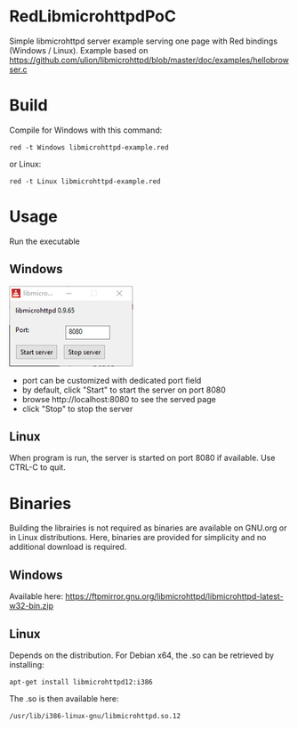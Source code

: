 # RedLibmicrohttpdPoC
Simple libmicrohttpd server example serving one page with Red bindings (Windows / Linux).
Example based on https://github.com/ulion/libmicrohttpd/blob/master/doc/examples/hellobrowser.c

# Build

Compile for Windows with this command:
```
red -t Windows libmicrohttpd-example.red
```

or Linux:
```
red -t Linux libmicrohttpd-example.red
```

# Usage

Run the executable

## Windows

![Screenshot](https://github.com/Softknobs/RedLibmicrohttpdPoC/blob/master/libmicrohttpd-win.png)

- port can be customized with dedicated port field
- by default, click "Start" to start the server on port 8080
- browse http://localhost:8080 to see the served page
- click "Stop" to stop the server

## Linux

When program is run, the server is started on port 8080 if available.
Use CTRL-C to quit.

# Binaries

Building the librairies is not required as binaries are available on GNU.org or in Linux distributions. Here, binaries are provided for simplicity and no additional download is required.

## Windows 
Available here: https://ftpmirror.gnu.org/libmicrohttpd/libmicrohttpd-latest-w32-bin.zip

## Linux

Depends on the distribution. For Debian x64, the .so can be retrieved by installing:
```
apt-get install libmicrohttpd12:i386
```
The .so is then available here:
```
/usr/lib/i386-linux-gnu/libmicrohttpd.so.12
```



